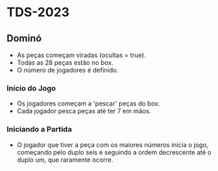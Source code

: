 # TDS-2023
## Dominó

- As peças começam viradas (ocultas = true).
- Todas as 28 peças estão no box.
- O número de jogadores é definido.

### Início do Jogo

- Os jogadores começam a 'pescar' peças do box.
- Cada jogador pesca peças até ter 7 em mãos.

### Iniciando a Partida

- O jogador que tiver a peça com os maiores números inicia o jogo, começando pelo duplo seis e seguindo a ordem decrescente até o duplo um, que raramente ocorre.

